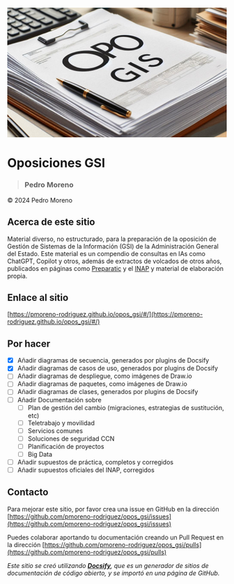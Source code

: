 ![](./img/opo_gis2.png)

# Oposiciones GSI <!-- {docsify-ignore} -->
> ### Pedro Moreno <!-- {docsify-ignore} -->

&copy; 2024 Pedro Moreno

## Acerca de este sitio <!-- {docsify-ignore} -->

Material diverso, no estructurado, para la preparación de la oposición de Gestión de Sistemas de la Información (GSI) de la Administración General del Estado. Este material es un compendio de consultas en IAs como ChatGPT, Copilot y otros, además de extractos de volcados de otros años, publicados en páginas como [Preparatic](https://www.preparatic.org/) y el [INAP](https://www.inap.es/) y material de elaboración propia.

## Enlace al sitio <!-- {docsify-ignore} -->
[https://pmoreno-rodriguez.github.io/opos_gsi/#/](https://pmoreno-rodriguez.github.io/opos_gsi/#/) <!-- {docsify-ignore} -->

## Por hacer <!-- {docsify-ignore} -->

- [X] Añadir diagramas de secuencia, generados por plugins de Docsify
- [X] Añadir diagramas de casos de uso, generados por plugins de Docsify
- [ ] Añadir diagramas de despliegue, como imágenes de Draw.io
- [ ] Añadir diagramas de paquetes, como imágenes de Draw.io
- [ ] Añadir diagramas de clases, generados por plugins de Docsify
- [ ] Añadir Documentación sobre
    - [ ] Plan de gestión del cambio (migraciones, estrategias de sustitución, etc)
    - [ ] Teletrabajo y movilidad
    - [ ] Servicios comunes
    - [ ] Soluciones de seguridad CCN
    - [ ] Planificación de proyectos
    - [ ] Big Data
- [ ] Añadir supuestos de práctica, completos y corregidos
- [ ] Añadir supuestos oficiales del INAP, corregidos

## Contacto <!-- {docsify-ignore} -->

Para mejorar este sitio, por favor crea una issue en GitHub en la dirección [https://github.com/pmoreno-rodriguez/opos_gsi/issues](https://github.com/pmoreno-rodriguez/opos_gsi/issues)

Puedes colaborar aportando tu documentación creando un Pull Request en la dirección [https://github.com/pmoreno-rodriguez/opos_gsi/pulls](https://github.com/pmoreno-rodriguez/opos_gsi/pulls)

_Este sitio se creó utilizando [**Docsify**](https://docsify.js.org), que es un generador de sitios de documentación de código abierto, y se importó en una página de GitHub._
